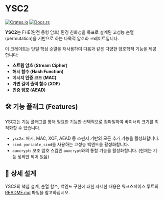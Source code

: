 # YSC2

[![Crates.io](https://img.shields.io/crates/v/ysc2?style=for-the-badge)](https://crates.io/crates/ysc2)
[![Docs.rs](https://img.shields.io/docsrs/ysc2?style=for-the-badge)](https://docs.rs/ysc2)

**YSC2**는 FHE(완전 동형 암호) 환경 친화성을 목표로 설계된 고성능 순열(permutation)을 기반으로 하는 다목적 암호화 크레이트입니다.

이 크레이트는 단일 핵심 순열을 재사용하여 다음과 같은 다양한 암호학적 기능을 제공합니다:

- **스트림 암호 (Stream Cipher)**
- **해시 함수 (Hash Function)**
- **메시지 인증 코드 (MAC)**
- **가변 길이 출력 함수 (XOF)**
- **인증 암호 (AEAD)**

## 🛠️ 기능 플래그 (Features)

YSC2는 기능 플래그를 통해 필요한 기능만 선택적으로 컴파일하여 바이너리 크기를 최적화할 수 있습니다.

- `ysc2x`: 해시, MAC, XOF, AEAD 등 스펀지 기반의 모든 추가 기능을 활성화합니다.
- `simd`: `portable_simd`를 사용하는 고성능 백엔드를 활성화합니다.
- `auxcrypt`: 보조 암호 스킴인 `auxcrypt`와의 통합 기능을 활성화합니다. (현재는 기능 정의만 되어 있음)

## 📖 상세 설계

YSC2의 핵심 설계, 순열 함수, 백엔드 구현에 대한 자세한 내용은 워크스페이스 루트의 [README.md](../README.md) 파일을 참고하십시오.